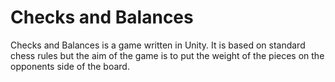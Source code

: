 # Checks and Balances

Checks and Balances is a game written in Unity. It is based on standard chess rules but the aim of the game is to put the weight of the pieces on the opponents side of the board.
